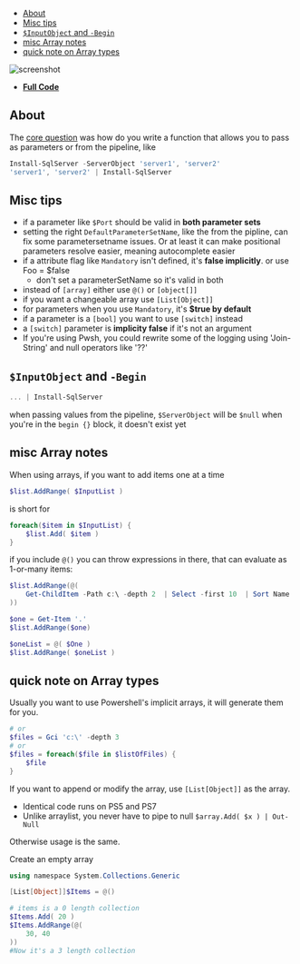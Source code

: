 
- [About](#about)
- [Misc tips](#misc-tips)
- [`$InputObject` and `-Begin`](#inputobject-and--begin)
- [misc Array notes](#misc-array-notes)
- [quick note on Array types](#quick-note-on-array-types)

![screenshot](./img/2021-03-02-11-30-48.png)

- [**Full Code**](./HowTo%20-%20Passing%20Arrays%20as%20both%20Parameters%20and%20ValueFromPipeline.ps1)

## About 

The [core question](https://discord.com/channels/180528040881815552/447522509244465152/1134622818026401802) was how do you write a function that allows you to pass as parameters or from the pipeline, like

```ps1
Install-SqlServer -ServerObject 'server1', 'server2'
'server1', 'server2' | Install-SqlServer
```

## Misc tips

- if a parameter like `$Port` should be valid in **both parameter sets**
- setting the right `DefaultParameterSetName`, like the from the pipline, can fix some parametersetname issues. Or at least it can make positional parameters resolve easier, meaning autocomplete easier
- if a attribute flag like `Mandatory` isn't defined, it's **false implicitly**. or use Foo = $false
  - don't set a parameterSetName so it's valid in both
- instead of `[array]` either use `@()` or `[object[]]`
- if you want a changeable array use `[List[Object]]`
- for parameters when you use `Mandatory`, it's **$true by default**
- if a parameter is a `[bool]` you want to use `[switch]` instead
- a `[switch]` parameter is **implicity false** if it's not an argument
- If you're using Pwsh, you could rewrite some of the logging
    using 'Join-String'
    and null operators like '??'

## `$InputObject` and `-Begin`

```ps1
... | Install-SqlServer
```

when passing values from the pipeline, `$ServerObject` will be `$null` when you're in the `begin {}` block, it doesn't exist yet

## misc Array notes

When using arrays, if you want to add items one at a time

```ps1
$list.AddRange( $InputList )
```
is short for

```ps1
foreach($item in $InputList) {
    $list.Add( $item )
}
```

if you include `@()` you can throw expressions in there, that can evaluate as 1-or-many items:

```ps1
$list.AddRange(@(
    Get-ChildItem -Path c:\ -depth 2  | Select -first 10  | Sort Name
))

$one = Get-Item '.' 
$list.AddRange($one)

$oneList = @( $One )
$list.AddRange( $oneList )
```

## quick note on Array types

Usually you want to use Powershell's implicit arrays, it will generate them for you.

```ps1
# or 
$files = Gci 'c:\' -depth 3
# or 
$files = foreach($file in $listOfFiles) {
    $file
}
```

If you want to append or modify the array, use `[List[Object]]` as the array. 
- Identical code runs on PS5 and PS7
- Unlike arraylist, you never have to pipe to null `$array.Add( $x ) | Out-Null` 

Otherwise usage is the same. 

Create an empty array

```ps1
using namespace System.Collections.Generic

[List[Object]]$Items = @()

# items is a 0 length collection
$Items.Add( 20 )
$Items.AddRange(@(
    30, 40 
))
#Now it's a 3 length collection
```
